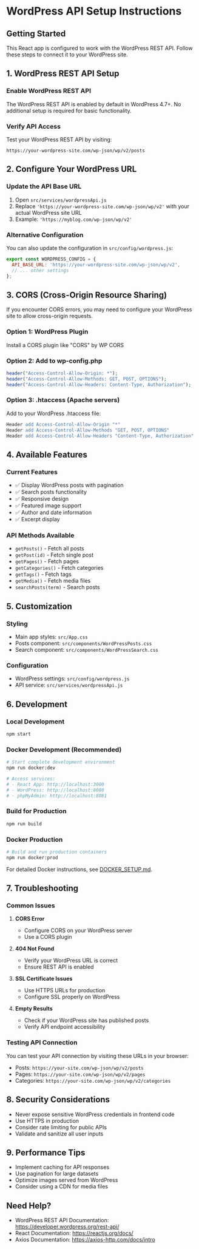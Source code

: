 # WordPress API Setup Instructions

## Getting Started

This React app is configured to work with the WordPress REST API. Follow these steps to connect it to your WordPress site.

## 1. WordPress REST API Setup

### Enable WordPress REST API
The WordPress REST API is enabled by default in WordPress 4.7+. No additional setup is required for basic functionality.

### Verify API Access
Test your WordPress REST API by visiting:
```
https://your-wordpress-site.com/wp-json/wp/v2/posts
```

## 2. Configure Your WordPress URL

### Update the API Base URL
1. Open `src/services/wordpressApi.js`
2. Replace `'https://your-wordpress-site.com/wp-json/wp/v2'` with your actual WordPress site URL
3. Example: `'https://myblog.com/wp-json/wp/v2'`

### Alternative Configuration
You can also update the configuration in `src/config/wordpress.js`:
```javascript
export const WORDPRESS_CONFIG = {
  API_BASE_URL: 'https://your-wordpress-site.com/wp-json/wp/v2',
  // ... other settings
};
```

## 3. CORS (Cross-Origin Resource Sharing)

If you encounter CORS errors, you may need to configure your WordPress site to allow cross-origin requests.

### Option 1: WordPress Plugin
Install a CORS plugin like "CORS" by WP CORS

### Option 2: Add to wp-config.php
```php
header("Access-Control-Allow-Origin: *");
header("Access-Control-Allow-Methods: GET, POST, OPTIONS");
header("Access-Control-Allow-Headers: Content-Type, Authorization");
```

### Option 3: .htaccess (Apache servers)
Add to your WordPress .htaccess file:
```apache
Header add Access-Control-Allow-Origin "*"
Header add Access-Control-Allow-Methods "GET, POST, OPTIONS"
Header add Access-Control-Allow-Headers "Content-Type, Authorization"
```

## 4. Available Features

### Current Features
- ✅ Display WordPress posts with pagination
- ✅ Search posts functionality
- ✅ Responsive design
- ✅ Featured image support
- ✅ Author and date information
- ✅ Excerpt display

### API Methods Available
- `getPosts()` - Fetch all posts
- `getPost(id)` - Fetch single post
- `getPages()` - Fetch pages
- `getCategories()` - Fetch categories
- `getTags()` - Fetch tags
- `getMedia()` - Fetch media files
- `searchPosts(term)` - Search posts

## 5. Customization

### Styling
- Main app styles: `src/App.css`
- Posts component: `src/components/WordPressPosts.css`
- Search component: `src/components/WordPressSearch.css`

### Configuration
- WordPress settings: `src/config/wordpress.js`
- API service: `src/services/wordpressApi.js`

## 6. Development

### Local Development
```bash
npm start
```

### Docker Development (Recommended)
```bash
# Start complete development environment
npm run docker:dev

# Access services:
# - React App: http://localhost:3000
# - WordPress: http://localhost:8080  
# - phpMyAdmin: http://localhost:8081
```

### Build for Production
```bash
npm run build
```

### Docker Production
```bash
# Build and run production containers
npm run docker:prod
```

For detailed Docker instructions, see [DOCKER_SETUP.md](./DOCKER_SETUP.md).

## 7. Troubleshooting

### Common Issues

1. **CORS Error**
   - Configure CORS on your WordPress server
   - Use a CORS plugin

2. **404 Not Found**
   - Verify your WordPress URL is correct
   - Ensure REST API is enabled

3. **SSL Certificate Issues**
   - Use HTTPS URLs for production
   - Configure SSL properly on WordPress

4. **Empty Results**
   - Check if your WordPress site has published posts
   - Verify API endpoint accessibility

### Testing API Connection
You can test your API connection by visiting these URLs in your browser:
- Posts: `https://your-site.com/wp-json/wp/v2/posts`
- Pages: `https://your-site.com/wp-json/wp/v2/pages`
- Categories: `https://your-site.com/wp-json/wp/v2/categories`

## 8. Security Considerations

- Never expose sensitive WordPress credentials in frontend code
- Use HTTPS in production
- Consider rate limiting for public APIs
- Validate and sanitize all user inputs

## 9. Performance Tips

- Implement caching for API responses
- Use pagination for large datasets
- Optimize images served from WordPress
- Consider using a CDN for media files

## Need Help?

- WordPress REST API Documentation: https://developer.wordpress.org/rest-api/
- React Documentation: https://reactjs.org/docs/
- Axios Documentation: https://axios-http.com/docs/intro
